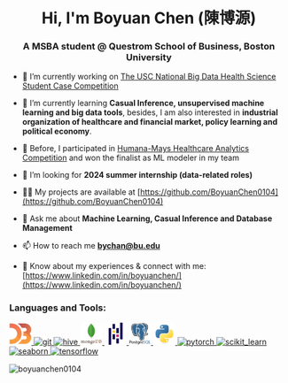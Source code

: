 <h1 align="center">Hi, I'm Boyuan Chen (陳博源)</h1>
<h3 align="center">A MSBA student @ Questrom School of Business, Boston University</h3>

- 🔭 I’m currently working on [The USC National Big Data Health Science Student Case Competition](https://bigdata.sc.edu/events/student-case-competition/)

- 🌱 I’m currently learning **Casual Inference, unsupervised machine learning and big data tools**, besides, I am also interested in **industrial organization of healthcare and financial market, policy learning and political economy**.

- 🏅️ Before, I participated in [Humana-Mays Healthcare Analytics Competition](https://www.linkedin.com/feed/update/urn:li:activity:7123843068855775232/) and won the finalist as ML modeler in my team

- 🤝 I’m looking for **2024 summer internship (data-related roles)**

- 👨‍💻 My projects are available at [https://github.com/BoyuanChen0104](https://github.com/BoyuanChen0104)

- 💬 Ask me about **Machine Learning, Casual Inference and Database Management**

- 📫 How to reach me **bychan@bu.edu**

- 📄 Know about my experiences & connect with me: [https://www.linkedin.com/in/boyuanchen/](https://www.linkedin.com/in/boyuanchen/)


<p align="left">
</p>

<h3 align="left">Languages and Tools:</h3>
<p align="left"> <a href="https://d3js.org/" target="_blank" rel="noreferrer"> <img src="https://raw.githubusercontent.com/devicons/devicon/master/icons/d3js/d3js-original.svg" alt="d3js" width="40" height="40"/> </a> <a href="https://git-scm.com/" target="_blank" rel="noreferrer"> <img src="https://www.vectorlogo.zone/logos/git-scm/git-scm-icon.svg" alt="git" width="40" height="40"/> </a> <a href="https://hive.apache.org/" target="_blank" rel="noreferrer"> <img src="https://www.vectorlogo.zone/logos/apache_hive/apache_hive-icon.svg" alt="hive" width="40" height="40"/> </a> <a href="https://www.mongodb.com/" target="_blank" rel="noreferrer"> <img src="https://raw.githubusercontent.com/devicons/devicon/master/icons/mongodb/mongodb-original-wordmark.svg" alt="mongodb" width="40" height="40"/> </a> <a href="https://pandas.pydata.org/" target="_blank" rel="noreferrer"> <img src="https://raw.githubusercontent.com/devicons/devicon/2ae2a900d2f041da66e950e4d48052658d850630/icons/pandas/pandas-original.svg" alt="pandas" width="40" height="40"/> </a> <a href="https://www.postgresql.org" target="_blank" rel="noreferrer"> <img src="https://raw.githubusercontent.com/devicons/devicon/master/icons/postgresql/postgresql-original-wordmark.svg" alt="postgresql" width="40" height="40"/> </a> <a href="https://www.python.org" target="_blank" rel="noreferrer"> <img src="https://raw.githubusercontent.com/devicons/devicon/master/icons/python/python-original.svg" alt="python" width="40" height="40"/> </a> <a href="https://pytorch.org/" target="_blank" rel="noreferrer"> <img src="https://www.vectorlogo.zone/logos/pytorch/pytorch-icon.svg" alt="pytorch" width="40" height="40"/> </a> <a href="https://scikit-learn.org/" target="_blank" rel="noreferrer"> <img src="https://upload.wikimedia.org/wikipedia/commons/0/05/Scikit_learn_logo_small.svg" alt="scikit_learn" width="40" height="40"/> </a> <a href="https://seaborn.pydata.org/" target="_blank" rel="noreferrer"> <img src="https://seaborn.pydata.org/_images/logo-mark-lightbg.svg" alt="seaborn" width="40" height="40"/> </a> <a href="https://www.tensorflow.org" target="_blank" rel="noreferrer"> <img src="https://www.vectorlogo.zone/logos/tensorflow/tensorflow-icon.svg" alt="tensorflow" width="40" height="40"/> </a> </p>

<p><img align="center" src="https://github-readme-stats.vercel.app/api/top-langs?username=boyuanchen0104&show_icons=true&locale=en&layout=compact" alt="boyuanchen0104" /></p>
